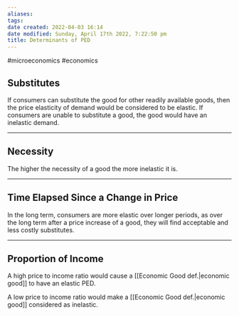 ```yaml
---
aliases: 
tags: 
date created: 2022-04-03 16:14
date modified: Sunday, April 17th 2022, 7:22:50 pm
title: Determinants of PED
---
```


#microeconomics #economics

## Substitutes

If consumers can substitute the good for other readily available goods, then the price elasticity of demand would be considered to be elastic. If consumers are unable to substitute a good, the good would have an inelastic demand.

---

## Necessity

The higher the necessity of a good the more inelastic it is.

---

## Time Elapsed Since a Change in Price

In the long term, consumers are more elastic over longer periods, as over the long term after a price increase of a good, they will find acceptable and less costly substitutes.

---

## Proportion of Income

A high price to income ratio would cause a [[Economic Good def.|economic good]] to have an elastic PED.

A low price to income ratio would make a [[Economic Good def.|economic good]] considered as inelastic.
